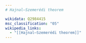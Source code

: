 ```yaml
---
# Hajnal–Szemerédi theorem

wikidata: Q2984415
msc_classification: "05"
wikipedia_links:
  - "[[Hajnal–Szemerédi theorem]]"
---
```

